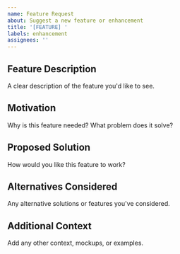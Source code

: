 ```yaml
---
name: Feature Request
about: Suggest a new feature or enhancement
title: '[FEATURE] '
labels: enhancement
assignees: ''
---
```


## Feature Description
A clear description of the feature you'd like to see.

## Motivation
Why is this feature needed? What problem does it solve?

## Proposed Solution
How would you like this feature to work?

## Alternatives Considered
Any alternative solutions or features you've considered.

## Additional Context
Add any other context, mockups, or examples.
